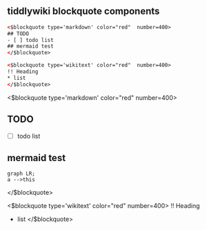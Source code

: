 <!-- plugin template readme -->

## tiddlywiki blockquote components

```html
<$blockquote type='markdown' color="red"  number=400>
## TODO
- [ ] todo list
## mermaid test
</$blockquote>

<$blockquote type='wikitext' color="red"  number=400>
!! Heading
* list
</$blockquote>
```

<$blockquote type='markdown' color="red" number=400>

## TODO

- [ ] todo list

## mermaid test

```mermaid
graph LR;
a -->this
```

</$blockquote>

<$blockquote type='wikitext' color="red" number=400>
!! Heading

- list
  </$blockquote>
